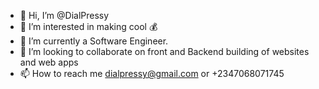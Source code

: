 - 👋 Hi, I’m @DialPressy
- 👀 I’m interested in making cool 💰
- 🌱 I’m currently a Software Engineer.
- 💞️ I’m looking to collaborate on front and Backend building of websites and web apps
- 📫 How to reach me dialpressy@gmail.com or +2347068071745

<!---
DialPressy/DialPressy is a ✨ special ✨ repository because its `README.md` (this file) appears on your GitHub profile.
You can click the Preview link to take a look at your changes.
--->
